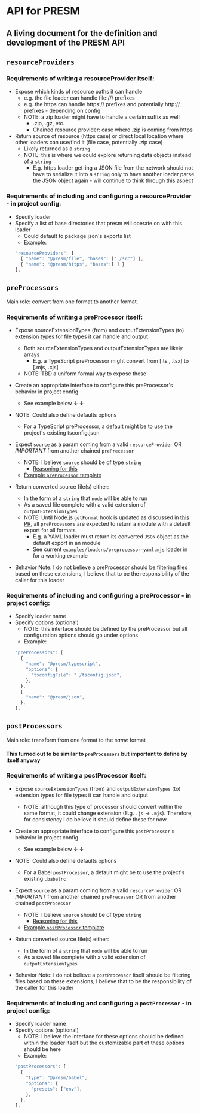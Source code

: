 # API for PRESM

## A living document for the definition and development of the PRESM API

## `resourceProviders`

### Requirements of writing a resourceProvider itself:
- Expose which kinds of resource paths it can handle
  - e.g. the file loader can handle file:/// prefixes
  - e.g. the https can handle https:// prefixes and potentially http:// prefixes - depending on config
  - NOTE: a zip loader might have to handle a certain suffix as well
    - .zip, .gz, etc.
    - Chained resource provider: case where .zip is coming from https
- Return source of resource (https case) or direct local location where other loaders can use/find it (file case, potentially .zip case)
  - Likely returned as a `string`
  - NOTE: this is where we could explore returning data objects instead of a `string`
    - E.g. https loader get-ing a JSON file from the network should not have to serialize it into a `string` only to have another loader parse the JSON object again - will continue to think through this aspect

### Requirements of including and configuring a resourceProvider - in project config:
- Specify loader
- Specify a list of base directories that presm will operate on with this loader
  - Could default to package.json's exports list
  - Example:
  ```js
  "resourceProviders": [
    { "name": "@presm/file", "bases": ["./src"] },
    { "name": "@presm/https", "bases":[ ] }
  ],
  ```

## `preProcessors`

Main role: convert from one format to another format.

### Requirements of writing a preProcessor itself:
- Expose sourceExtensionTypes (from) and outputExtensionTypes (to) extension types for file types it can handle and output
  - Both sourceExtensionTypes and outputExtensionTypes are likely arrays
    - E.g. a TypeScript preProcessor might convert from [.ts , .tsx] to [.mjs, .cjs]
  - NOTE: TBD a uniform formal way to expose these
- Create an appropriate interface to configure this preProcessor's behavior in project config
  - See example below ↓ ↓
- NOTE: Could also define defaults options
  - For a TypeScript preProcessor, a default might be to use the project's existing tsconfig.json

- Expect `source` as a param coming from a valid `resourceProvider` OR *IMPORTANT* from another chained `prePrecessor`
  - NOTE: I believe `source` should be of type `string`
    - [Reasoning for this](https://github.com/googleinterns/presm/pull/3#pullrequestreview-436898909)
  - [Example `preProcessor` template](https://github.com/googleinterns/presm/blob/api-preProcessors/api/preProcessor-template.js)

- Return converted source file(s) either:
  - In the form of a `string` that `node` will be able to run
  - As a saved file complete with a valid extension of `outputExtensionTypes`
  - NOTE: Until Node.js `getFormat` hook is updated as discussed in [this PR](https://github.com/nodejs/node/pull/34144), all `preProcessors` are expected to return a module with a default export for all formats
    - E.g. a YAML loader must return its converted `JSON` object as the default export in an module
    - See current `examples/loaders/preprocessor-yaml.mjs` loader in for a working example

- Behavior Note: I do not believe a preProcessor should be filtering files based on these extensions, I believe that to be the responsibility of the caller for this loader

### Requirements of including and configuring a preProcessor - in project config:
- Specify loader name
- Specify options (optional)
  - NOTE: this interface should be defined by the preProcessor but all configuration options should go under options
  - Example:
  ```js
  "preProcessors": [
    {
      "name": "@presm/typescript",
      "options": {
        "tsconfigFile": "./tsconfig.json",
      },
    },
    {
      "name": "@presm/json",
    },
  ],
  ```

## `postProcessors`

Main role: transform from one format to the _same_ format

#### This turned out to be similar to `preProcessors` but important to define by itself anyway

### Requirements of writing a postProcessor itself:
- Expose `sourceExtensionTypes` (from) and `outputExtensionTypes` (to) extension types for file types it can handle and output
  - NOTE: although this type of processor should convert within the same format, it could change extension (E.g. `.js` &rarr; `.mjs`).  Therefore, for consistency I do believe it should define these for now
- Create an appropriate interface to configure this `postProcessor`'s behavior in project config
  - See example below ↓ ↓
- NOTE: Could also define defaults options
  - For a Babel `postProcessor`, a default might be to use the project's existing `.babelrc`
- Expect `source` as a param coming from a valid `resourceProvider` OR *IMPORTANT* from another chained `prePrecessor` OR from another chained `postProcessor`
  - NOTE: I believe `source` should be of type `string`
    - [Reasoning for this](https://github.com/googleinterns/presm/pull/3#pullrequestreview-436898909)
  - [Example `postProcessor` template](https://github.com/googleinterns/presm/blob/api-preProcessors/api/preProcessor-template.js)

- Return converted source file(s) either:
  - In the form of a `string` that `node` will be able to run
  - As a saved file complete with a valid extension of `outputExtensionTypes`

- Behavior Note: I do not believe a `postProcessor` itself should be filtering files based on these extensions, I believe that to be the responsibility of the caller for this loader

### Requirements of including and configuring a `postProcessor` - in project config:
- Specify loader name
- Specify options (optional)
  - NOTE: I believe the interface for these options should be defined within the loader itself but the customizable part of these options should be here
  - Example:
  ```js
  "postProcessors": [
    {
      "type": "@presm/babel",
      "options": {
        "presets": ["env"],
      },
    },
  ],
  ```

